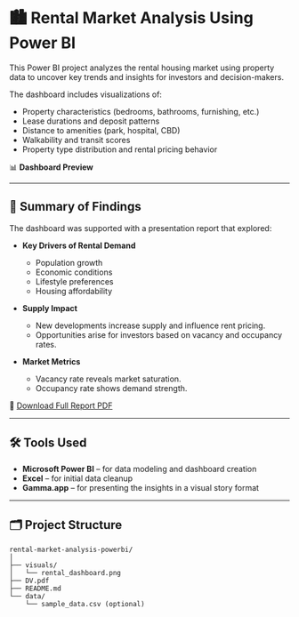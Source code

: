 # 🏙️ Rental Market Analysis Using Power BI

This Power BI project analyzes the rental housing market using property data to uncover key trends and insights for investors and decision-makers.

The dashboard includes visualizations of:
- Property characteristics (bedrooms, bathrooms, furnishing, etc.)
- Lease durations and deposit patterns
- Distance to amenities (park, hospital, CBD)
- Walkability and transit scores
- Property type distribution and rental pricing behavior

📊 **Dashboard Preview**  

---

## 📘 Summary of Findings

The dashboard was supported with a presentation report that explored:

- **Key Drivers of Rental Demand**
  - Population growth
  - Economic conditions
  - Lifestyle preferences
  - Housing affordability

- **Supply Impact**
  - New developments increase supply and influence rent pricing.
  - Opportunities arise for investors based on vacancy and occupancy rates.

- **Market Metrics**
  - Vacancy rate reveals market saturation.
  - Occupancy rate shows demand strength.

📄 [Download Full Report PDF](./DV.pdf)

---

## 🛠️ Tools Used

- **Microsoft Power BI** – for data modeling and dashboard creation  
- **Excel** – for initial data cleanup  
- **Gamma.app** – for presenting the insights in a visual story format

---

## 🗂️ Project Structure

```plaintext
rental-market-analysis-powerbi/
│
├── visuals/
│   └── rental_dashboard.png
├── DV.pdf
├── README.md
└── data/
    └── sample_data.csv (optional)
